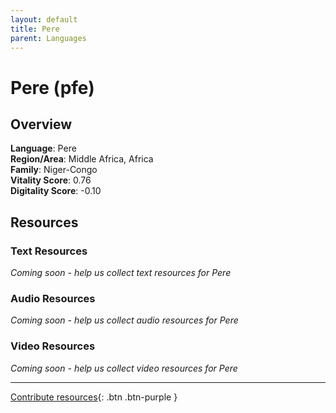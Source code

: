 ```yaml
---
layout: default
title: Pere
parent: Languages
---
```


# Pere (pfe)

## Overview

**Language**: Pere  
**Region/Area**: Middle Africa, Africa  
**Family**: Niger-Congo  
**Vitality Score**: 0.76  
**Digitality Score**: -0.10  

## Resources

### Text Resources
*Coming soon - help us collect text resources for Pere*

### Audio Resources
*Coming soon - help us collect audio resources for Pere*

### Video Resources
*Coming soon - help us collect video resources for Pere*

---

[Contribute resources](https://fairtrain.github.io/){: .btn .btn-purple }
